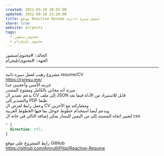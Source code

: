 ```yaml
---  
created: 2022-03-20 20:55:00  
updated: 2022-08-28 13:20:00  
title: موقع Reactive Resume لعمل سيرة ذاتية  
share: true  
website: ar/posts  
tags:  
  - محتوى_منشور  
  - محتوى_تليجرام  
---  
```

  
  
الحالة:: #محتوى/منشور  
الجهة:: #محتوى/تليجرام  
  
---  
  
مشروع رهيب لعمل سيرة ذاتية resume/CV  
<https://rxresu.me/>  
جربته الأمس وأعجبني جدا  
ميزته أنه مجاني بالكامل ومفتوح المصدر  
يدعم تصدير ال CV إلى ملف JSON قابل للاستيراد من الأداة فيما بعد  
والتصدير إلى PDF طبعا  
وعمل رابط لعرض ال CV ومشاركته مع الآخرين  
ويدعم أيضا استخدام خطوط جوجل بما فيها الخطوط العربية  
لتغيير اتجاه المستند إلى من اليمين لليسار يمكن إضافة التالي في خانة ال css  
  
```css  
* {  
  direction: rtl;  
}  
```  
  
رابط المشروع على موقع GitHub  
<https://github.com/AmruthPillai/Reactive-Resume>  
